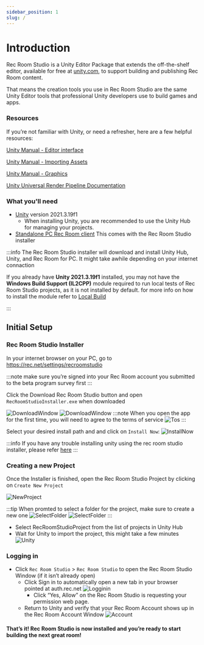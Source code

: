 ```yaml
---
sidebar_position: 1
slug: /
---
```


# Introduction

Rec Room Studio is a Unity Editor Package that extends the off-the-shelf editor, available for free at [unity.com](https://unity.com), to support building and publishing Rec Room content.

That means the creation tools you use in Rec Room Studio are the same Unity Editor tools that professional Unity developers use to build games and apps.

### Resources
If you’re not familiar with Unity, or need a refresher, here are a few helpful resources:


[Unity Manual - Editor interface](https://docs.unity3d.com/Manual/UsingTheEditor.html)

[Unity Manual - Importing Assets](https://docs.unity3d.com/Manual/ImportingAssets.html)

[Unity Manual - Graphics](https://docs.unity3d.com/Manual/Graphics.html)

[Unity Universal Render Pipeline Documentation](https://docs.unity3d.com/Packages/com.unity.render-pipelines.universal@10.9/manual/index.html)


### What you'll need

- [Unity](https://unity.com/download) version 2021.3.19f1
  - When installing Unity, you are recommended to use the Unity Hub for managing your projects.
- [Standalone PC Rec Room client](https://rec.net/settings/recroomstudio) This comes with the Rec Room Studio installer



:::info
The Rec Room Studio installer will download and install Unity Hub, Unity, and Rec Room for PC. It might take awhile depending on your internet connaction 

If you already have **Unity 2021.3.19f1** installed, you may not have the **Windows Build Support (IL2CPP)** module required to run local tests of Rec Room Studio projects, as it is not installed by default. for more info on how to install the module refer to [Local Build](./SavingRooms/localbuild/#installing-il2cpp)

:::

## Initial Setup

### Rec Room Studio Installer
In your internet browser on your PC, go to https://rec.net/settings/recroomstudio

:::note
make sure you’re signed into your Rec Room account you submitted to the beta program survey first
:::

Click the Download Rec Room Studio button and open `RecRoomStudioInstaller.exe` when downloaded

![DownloadWindow](/img/DarkMode/RRSDownload.png#gh-dark-mode-only)
![DownloadWindow](/img/LightMode/RRSDownload.png#gh-light-mode-only)
:::note
When you open the app for the first time, you will need to agree to the terms of service
![Tos](/img/tos.png)
:::


Select your desired install path and and click on `Install Now`:
![InstallNow](/img/installnow.png)

:::info
If you have any trouble installing unity using the rec room studio installer, please refer [here](https://learn.unity.com/tutorial/install-the-unity-hub-and-editor)
:::

### Creating a new Project
Once the Installer is finished, open the Rec Room Studio Project by clicking on `Create New Project`


![NewProject](/img/CreateProject.png)

:::tip 
When promted to select a folder for the project, make sure to create a new one
![SelectFolder](/img/DarkMode/SelectFolder.png#gh-dark-mode-only)
![SelectFolder](/img/LightMode/SelectFolder.png#gh-light-mode-only)
:::
 - Select RecRoomStudioProject from the list of projects in Unity Hub
 - Wait for Unity to import the project, this might take a few minutes
 ![Unity](/img/unityload.png)

### Logging in
- Click `Rec Room Studio` > `Rec Room Studio` to open the Rec Room Studio Window (if it isn’t already open)
  - Click Sign in to automatically open a new tab in your browser pointed at auth.rec.net
    ![Logginin](/img/DarkMode/NotSignedIn.png)
    - Click “Yes, Allow” on the Rec Room Studio is requesting your permission web page.
  - Return to Unity and verify that your Rec Room Account shows up in the Rec Room Account Window
    ![Account](/img/DarkMode/Account.png)

#### That’s it! Rec Room Studio is now installed and you’re ready to start building the next great room!
